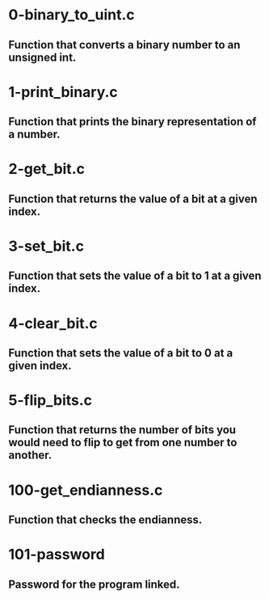 # 0-binary_to_uint.c
## Function that converts a binary number to an unsigned int.

# 1-print_binary.c
## Function that prints the binary representation of a number.

# 2-get_bit.c
## Function that returns the value of a bit at a given index.

# 3-set_bit.c
## Function that sets the value of a bit to 1 at a given index.

# 4-clear_bit.c
## Function that sets the value of a bit to 0 at a given index.

# 5-flip_bits.c
## Function that returns the number of bits you would need to flip to get from one number to another.

# 100-get_endianness.c
## Function that checks the endianness.

# 101-password
## Password for the program linked.
